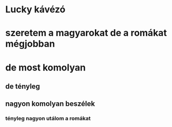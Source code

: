 # Lucky kávézó
# szeretem a magyarokat de a romákat mégjobban
# de most komolyan
## de tényleg
## nagyon komolyan beszélek
### tényleg nagyon utálom a romákat